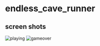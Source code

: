 # endless_cave_runner

## screen shots
![playing]('/assets/screenshots/playing.png')
![gameover]('/assets/screenshots/gameove.png')
